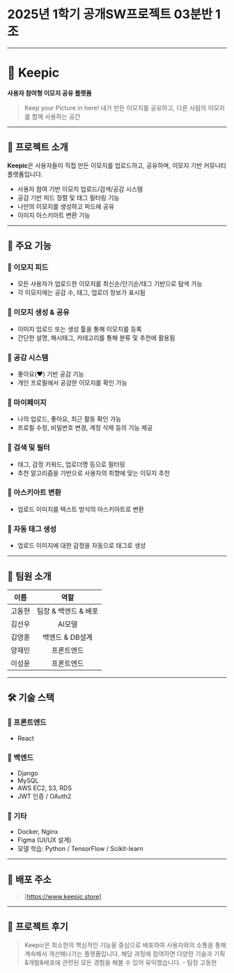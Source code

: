 #  2025년 1학기 공개SW프로젝트 03분반 1조

--- 

# 🎨 Keepic

**사용자 참여형 이모지 공유 플랫폼**

> Keep your Picture in here!
> 내가 만든 이모지를 공유하고, 다른 사람의 이모지를 함께 사용하는 공간

---

## 📌 프로젝트 소개

**Keepic**은 사용자들이 직접 만든 이모지를 업로드하고, 공유하며, 이모지 기반 커뮤니티 플랫폼입니다.

* 사용자 참여 기반 이모지 업로드/검색/공감 시스템
* 공감 기반 피드 정렬 및 태그 필터링 기능
* 나만의 이모지를 생성하고 피드에 공유
* 이미지 아스키아트 변환 기능

---

## 🔧 주요 기능

### 🔹 이모지 피드

* 모든 사용자가 업로드한 이모지를 최신순/인기순/태그 기반으로 탐색 가능
* 각 이모지에는 공감 수, 태그, 업로더 정보가 표시됨

### 🔹 이모지 생성 & 공유

* 이미지 업로드 또는 생성 툴을 통해 이모지를 등록
* 간단한 설명, 해시태그, 카테고리를 통해 분류 및 추천에 활용됨

### 🔹 공감 시스템

* 좋아요(❤️) 기반 공감 기능
* 개인 프로필에서 공감한 이모지를 확인 가능

### 🔹 마이페이지

* 나의 업로드, 좋아요, 최근 활동 확인 가능
* 프로필 수정, 비밀번호 변경, 계정 삭제 등의 기능 제공

### 🔹 검색 및 필터

* 태그, 감정 키워드, 업로더명 등으로 필터링
* 추천 알고리즘을 기반으로 사용자의 취향에 맞는 이모지 추천

### 🔹 아스키아트 변환

* 업로드 이미지를 텍스트 방식의 아스키아트로 변환 

### 🔹 자동 태그 생성 

* 업로드 이미지에 대한 감정을 자동으로 태그로 생성 

---

## 👥 팀원 소개

|이름|역할|
|:---:|:---:|
|고동현|팀장 & 백엔드 & 배포|
|김선우|AI모델|
|김영훈|백엔드 & DB설계|
|양재민|프론트엔드|
|이성윤|프론트엔드|

---

## 🛠️ 기술 스택

### 📱 프론트엔드

* React

### 🧠 백엔드

* Django
* MySQL 
* AWS EC2, S3, RDS
* JWT 인증 / OAuth2

### 🧬 기타

* Docker, Nginx
* Figma (UI/UX 설계)
* 모델 학습: Python / TensorFlow / Scikit-learn

---

## 🚀 배포 주소

> [https://www.keepic.store]

---

## 💭 프로젝트 후기

> Keepic은 최소한의 핵심적인 기능울 중심으로 배포하여 사용자와의 소통을 통해 계속해서 개선해나가는 플랫폼입니다. 해당 과정에 참여하면 다양한 기술과 기획&개발&배포에 관련된 모든 경험을 해볼 수 있어 유익했습니다. - 팀장 고동현  
